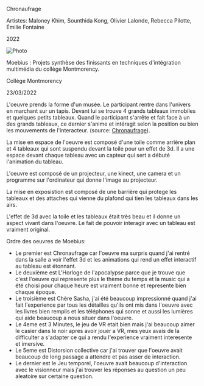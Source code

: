 Chronaufrage

Artistes: Maloney Khim, Sounthida Kong, Olivier Lalonde, Rebecca Pilotte, Émilie Fontaine

2022

![Photo](media/Chronofrage.jpg)

Moebius : Projets synthèse des finissants en techniques d'intégration multimédia du collège Montmorency.

Collège Montmorency

23/03/2022

L'oeuvre prends la forme d'un musée. Le participant rentre dans l'univers en marchant sur un tapis. Devant lui se trouve 4 grands tableaux immobiles et quelques petits tableaux. Quand le participant s'arrête et fait face à un des grands tableaux, ce dernier s'anime et intéragit selon la position ou bien les mouvements de l'interacteur.
(source: [Chronaufrage](https://tim-montmorency.com/2022/projets/Chronaufrage/docs/web/index.html)).

La mise en espace de l'oeuvre est composé d'une toile comme arrière plan et 4 tableaux qui sont suspendu devant la toile pour un effet de 3d. Il a une espace devant chaque tableau avec un capteur qui sert a débuté l'animation du tableau. 

L'oeuvre est composé de un projecteur, une kinect, une camera et un programme sur l'ordinateur qui donne l'image au projecteur.

La mise en exposistion est composé de une barrière qui protege les tableaux et des attaches qui vienne du plafond qui tien les tableaux dans les airs.

L'effet de 3d avec la toile et les tableaux était très beau et il donne un aspect vivant dans l'oeuvre. Le fait de pouvoir interagir avec un tableau est vraiment original. 


Ordre des oeuvres de Moebius:

- Le premier est Chronaufrage car l'oeuvre ma surpris quand j'ai rentré dans la salle a voir l'effet 3d et les animations qui rend un effet interactif au tableau est étonnant.  
- Le deuxième est L'Horloge de l'apocalypse parce que je trouve que c'est l'oeuvre qui represente plus le thème du temps et la music qui a été choisi pour chaque heure est vraiment bonne et represente bien chaque époque.
- Le troisième est Chère Sasha, j'ai été beaucoup impressionné quand j'ai fait l'experience par tous les détailles qu'ils ont mis dans l'oeuvre avec les livres bien remplis et les téléphones qui sonne et aussi les lumières qui aide beaucoup a nous situer dans l'oeuvre.
- Le 4eme est 3 Minutes, le jeu de VR etait bien mais j'ai beaucoup aimer le casier dans le noir apres avoir jouer a VR, mes yeux avais de la difficulter a s'adapter ce qui a rendu l'experience vraiment interesente et imersive.
- Le 5eme est Distorsion collective car j'ai trouver que l'oeuvre avait beaucoup de long passage a attendre et pas asser de interaction.
- Le dernier est le Jeu temporel, l'oeuvre avait beaucoup d'interaction avec le visionneur mais j'ai trouver les réponses au question un peu aleatoire sur certaine question. 
